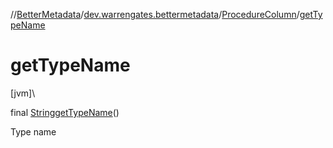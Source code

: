 //[BetterMetadata](../../../index.md)/[dev.warrengates.bettermetadata](../index.md)/[ProcedureColumn](index.md)/[getTypeName](get-type-name.md)

# getTypeName

[jvm]\

final [String](https://docs.oracle.com/javase/8/docs/api/java/lang/String.html)[getTypeName](get-type-name.md)()

Type name
